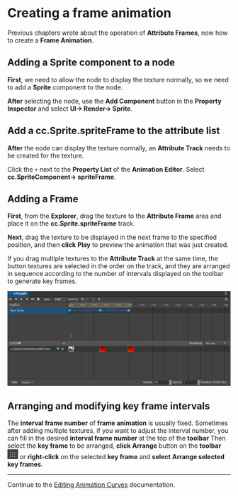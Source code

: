 # Creating a frame animation

Previous chapters wrote about the operation of __Attribute Frames__, now how to create a __Frame Animation__.

## Adding a Sprite component to a node

__First__, we need to allow the node to display the texture normally, so we need to add a __Sprite__ component to the node.

__After__ selecting the node, use the **Add Component** button in the __Property Inspector__ and select __UI-> Render-> Sprite__.

## Add a cc.Sprite.spriteFrame to the attribute list

__After__ the node can display the texture normally, an __Attribute Track__ needs to be created for the texture.

Click the `+` next to the __Property List__ of the __Animation Editor__. Select __cc.SpriteComponent-> spriteFrame__.

## Adding a Frame

__First__, from the __Explorer__, drag the texture to the __Attribute Frame__ area and place it on the __cc.Sprite.spriteFrame__ track.

__Next__, drag the texture to be displayed in the next frame to the specified position, and then __click__ __Play__ to preview the animation that was just created.

If you drag multiple textures to the __Attribute Track__ at the same time, the button textures are selected in the order on the track, and they are arranged in sequence according to the number of intervals displayed on the toolbar to generate key frames.

![](sprite-animation/sprite-frame.png)

## Arranging and modifying key frame intervals

The __interval frame number__ of __frame animation__ is usually fixed. Sometimes after adding multiple textures, if you want to adjust the interval number, you can fill in the desired __interval frame number__ at the top of the __toolbar__ Then select the __key frame__ to be arranged, __click__ __Arrange__ button on the __toolbar__ ![Spacing-btn](sprite-animation/spacing-btn.png) or __right-click__ on the selected __key frame__ and __select__ __Arrange selected key frames__.

---

Continue to the [Editing Animation Curves](animation-curve.md) documentation.